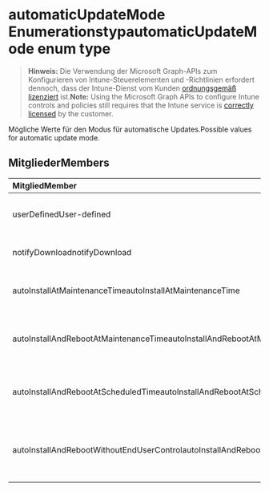 # <a name="automaticupdatemode-enum-type"></a><span data-ttu-id="393ed-101">automaticUpdateMode Enumerationstyp</span><span class="sxs-lookup"><span data-stu-id="393ed-101">automaticUpdateMode enum type</span></span>

> <span data-ttu-id="393ed-102">**Hinweis:** Die Verwendung der Microsoft Graph-APIs zum Konfigurieren von Intune-Steuerelementen und -Richtlinien erfordert dennoch, dass der Intune-Dienst vom Kunden [ordnungsgemäß lizenziert](https://go.microsoft.com/fwlink/?linkid=839381) ist.</span><span class="sxs-lookup"><span data-stu-id="393ed-102">**Note:** Using the Microsoft Graph APIs to configure Intune controls and policies still requires that the Intune service is [correctly licensed](https://go.microsoft.com/fwlink/?linkid=839381) by the customer.</span></span>

<span data-ttu-id="393ed-103">Mögliche Werte für den Modus für automatische Updates.</span><span class="sxs-lookup"><span data-stu-id="393ed-103">Possible values for automatic update mode.</span></span>
## <a name="members"></a><span data-ttu-id="393ed-104">Mitglieder</span><span class="sxs-lookup"><span data-stu-id="393ed-104">Members</span></span>
|<span data-ttu-id="393ed-105">Mitglied</span><span class="sxs-lookup"><span data-stu-id="393ed-105">Member</span></span>|<span data-ttu-id="393ed-106">Wert</span><span class="sxs-lookup"><span data-stu-id="393ed-106">Value</span></span>|<span data-ttu-id="393ed-107">Beschreibung</span><span class="sxs-lookup"><span data-stu-id="393ed-107">Description</span></span>|
|:---|:---|:---|
|<span data-ttu-id="393ed-108">userDefined</span><span class="sxs-lookup"><span data-stu-id="393ed-108">User-defined</span></span>|<span data-ttu-id="393ed-109">0</span><span class="sxs-lookup"><span data-stu-id="393ed-109">0%</span></span>|<span data-ttu-id="393ed-110">Benutzerdefiniert, Standardwert, ohne Vorsatz.</span><span class="sxs-lookup"><span data-stu-id="393ed-110">User Defined, default value, no intent.</span></span>|
|<span data-ttu-id="393ed-111">notifyDownload</span><span class="sxs-lookup"><span data-stu-id="393ed-111">notifyDownload</span></span>|<span data-ttu-id="393ed-112">1</span><span class="sxs-lookup"><span data-stu-id="393ed-112">$1</span></span>|<span data-ttu-id="393ed-113">Benachrichtigung bei Download.</span><span class="sxs-lookup"><span data-stu-id="393ed-113">Notify on download.</span></span>|
|<span data-ttu-id="393ed-114">autoInstallAtMaintenanceTime</span><span class="sxs-lookup"><span data-stu-id="393ed-114">autoInstallAtMaintenanceTime</span></span>|<span data-ttu-id="393ed-115">2</span><span class="sxs-lookup"><span data-stu-id="393ed-115">-2</span></span>|<span data-ttu-id="393ed-116">Automatische Installation bei Wartungen.</span><span class="sxs-lookup"><span data-stu-id="393ed-116">Auto-install at maintenance time.</span></span>|
|<span data-ttu-id="393ed-117">autoInstallAndRebootAtMaintenanceTime</span><span class="sxs-lookup"><span data-stu-id="393ed-117">autoInstallAndRebootAtMaintenanceTime</span></span>|<span data-ttu-id="393ed-118">3</span><span class="sxs-lookup"><span data-stu-id="393ed-118">-3</span></span>|<span data-ttu-id="393ed-119">Automatische Installation und Neustart bei Wartungen.</span><span class="sxs-lookup"><span data-stu-id="393ed-119">Auto-install and reboot at maintenance time.</span></span>|
|<span data-ttu-id="393ed-120">autoInstallAndRebootAtScheduledTime</span><span class="sxs-lookup"><span data-stu-id="393ed-120">autoInstallAndRebootAtScheduledTime</span></span>|<span data-ttu-id="393ed-121">4</span><span class="sxs-lookup"><span data-stu-id="393ed-121">-4</span></span>|<span data-ttu-id="393ed-122">Automatische Installation und Neustart zum geplanten Zeitpunkt.</span><span class="sxs-lookup"><span data-stu-id="393ed-122">Auto-install and reboot at scheduled time.</span></span>|
|<span data-ttu-id="393ed-123">autoInstallAndRebootWithoutEndUserControl</span><span class="sxs-lookup"><span data-stu-id="393ed-123">autoInstallAndRebootWithoutEndUserControl</span></span>|<span data-ttu-id="393ed-124">5</span><span class="sxs-lookup"><span data-stu-id="393ed-124">$-5</span></span>|<span data-ttu-id="393ed-125">Automatische Installation und Neustart ohne Steuerung durch den Endbenutzer</span><span class="sxs-lookup"><span data-stu-id="393ed-125">Auto-install and restart without end-user control</span></span>|



